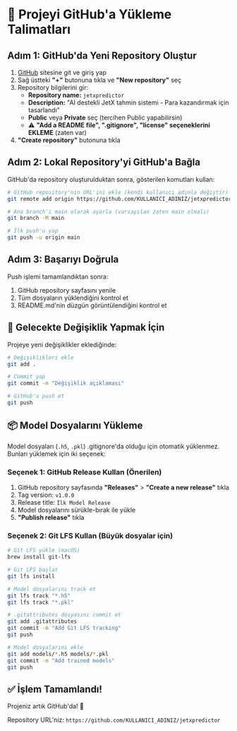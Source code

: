 # 🚀 Projeyi GitHub'a Yükleme Talimatları

## Adım 1: GitHub'da Yeni Repository Oluştur

1. [GitHub](https://github.com) sitesine git ve giriş yap
2. Sağ üstteki **"+"** butonuna tıkla ve **"New repository"** seç
3. Repository bilgilerini gir:
   - **Repository name:** `jetxpredictor`
   - **Description:** "AI destekli JetX tahmin sistemi - Para kazandırmak için tasarlandı"
   - **Public** veya **Private** seç (tercihen Public yapabilirsin)
   - ⚠️ **"Add a README file", ".gitignore", "license" seçeneklerini EKLEME** (zaten var)
4. **"Create repository"** butonuna tıkla

## Adım 2: Lokal Repository'yi GitHub'a Bağla

GitHub'da repository oluşturulduktan sonra, gösterilen komutları kullan:

```bash
# GitHub repository'nin URL'ini ekle (kendi kullanıcı adınla değiştir)
git remote add origin https://github.com/KULLANICI_ADINIZ/jetxpredictor.git

# Ana branch'i main olarak ayarla (varsayılan zaten main olmalı)
git branch -M main

# İlk push'u yap
git push -u origin main
```

## Adım 3: Başarıyı Doğrula

Push işlemi tamamlandıktan sonra:
1. GitHub repository sayfasını yenile
2. Tüm dosyaların yüklendiğini kontrol et
3. README.md'nin düzgün görüntülendiğini kontrol et

## 🔄 Gelecekte Değişiklik Yapmak İçin

Projeye yeni değişiklikler eklediğinde:

```bash
# Değişiklikleri ekle
git add .

# Commit yap
git commit -m "Değişiklik açıklaması"

# GitHub'a push et
git push
```

## 📦 Model Dosyalarını Yükleme

Model dosyaları (`.h5`, `.pkl`) .gitignore'da olduğu için otomatik yüklenmez. Bunları yüklemek için iki seçenek:

### Seçenek 1: GitHub Release Kullan (Önerilen)
1. GitHub repository sayfasında **"Releases"** > **"Create a new release"** tıkla
2. Tag version: `v1.0.0`
3. Release title: `İlk Model Release`
4. Model dosyalarını sürükle-bırak ile yükle
5. **"Publish release"** tıkla

### Seçenek 2: Git LFS Kullan (Büyük dosyalar için)
```bash
# Git LFS yükle (macOS)
brew install git-lfs

# Git LFS başlat
git lfs install

# Model dosyalarını track et
git lfs track "*.h5"
git lfs track "*.pkl"

# .gitattributes dosyasını commit et
git add .gitattributes
git commit -m "Add Git LFS tracking"
git push

# Model dosyalarını ekle
git add models/*.h5 models/*.pkl
git commit -m "Add trained models"
git push
```

## ✅ İşlem Tamamlandı!

Projeniz artık GitHub'da! 🎉

Repository URL'niz: `https://github.com/KULLANICI_ADINIZ/jetxpredictor`

